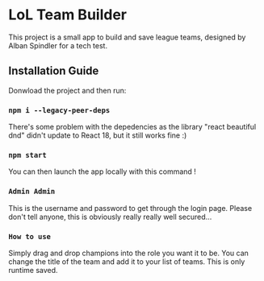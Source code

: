 # LoL Team Builder

This project is a small app to build and save league teams, designed by Alban Spindler for a tech test.

## Installation Guide

Donwload the project and then run:

### `npm i --legacy-peer-deps`

There's some problem with the depedencies as the library "react beautiful dnd" didn't update to React 18, but it still works fine :)

### `npm start`

You can then launch the app locally with this command !

### `Admin Admin`

This is the username and password to get through the login page. Please don't tell anyone, this is obviously really really well secured...

### `How to use`

Simply drag and drop champions into the role you want it to be. You can change the title of the team and add it to your list of teams. 
This is only runtime saved.